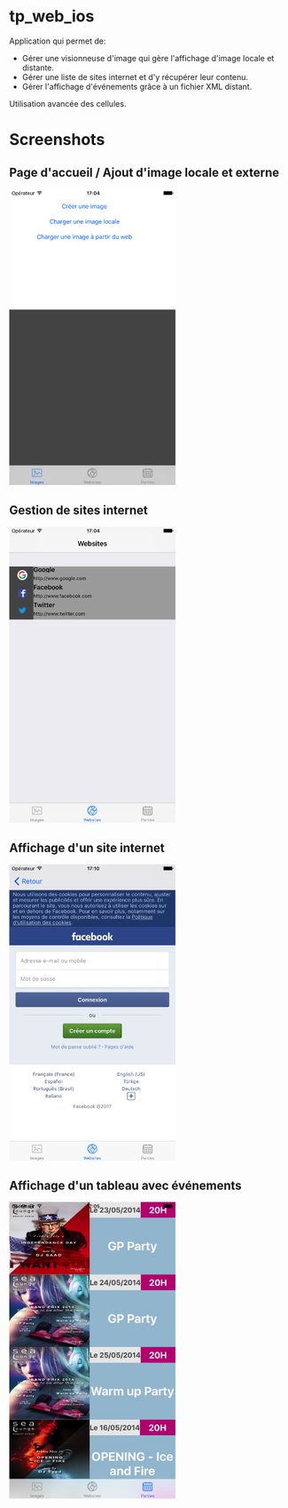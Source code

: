 # tp_web_ios
Application qui permet de:
- Gérer une visionneuse d'image qui gère l'affichage d'image locale et distante.
- Gérer une liste de sites internet et d'y récupérer leur contenu.
- Gérer l'affichage d'événements grâce à un fichier XML distant.

Utilisation avancée des cellules.

# Screenshots

## Page d'accueil / Ajout d'image locale et externe
<img src="screenshots/image.png" width="300">

## Gestion de sites internet
<img src="screenshots/website.png" width="300">

## Affichage d'un site internet
<img src="screenshots/websiteView.png" width="300">

## Affichage d'un tableau avec événements
<img src="screenshots/table.png" width="300">
